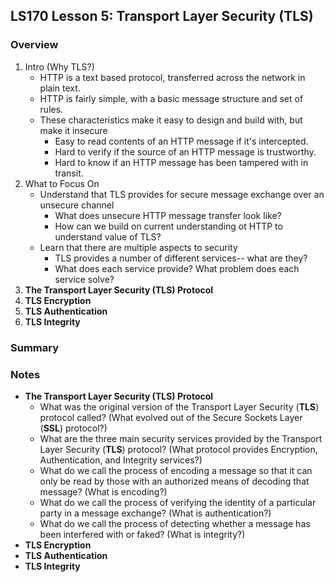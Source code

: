 ## LS170 Lesson 5: Transport Layer Security (TLS)



### Overview

1. Intro (Why TLS?)
   * HTTP is a text based protocol, transferred across the network in plain text.
   * HTTP is fairly simple, with a basic message structure and set of rules.
   * These characteristics make it easy to design and build with, but make it insecure
     * Easy to read contents of an HTTP message if it's intercepted.
     * Hard to verify if the source of an HTTP message is trustworthy.
     * Hard to know if an HTTP message has been tampered with in transit.
2. What to Focus On
   * Understand that TLS provides for secure message exchange over an unsecure channel
     * What does unsecure HTTP message transfer look like?
     * How can we build on current understanding ot HTTP to understand value of TLS?
   * Learn that there are multiple aspects to security
     * TLS provides a number of different services-- what are they?
     * What does each service provide? What problem does each service solve?
3. **The Transport Layer Security (TLS) Protocol**
4. **TLS Encryption**
5. **TLS Authentication**
6. **TLS Integrity**



### Summary



### Notes

* **The Transport Layer Security (TLS) Protocol**
  * What was the original version of the Transport Layer Security (**TLS**) protocol called? (What evolved out of the Secure Sockets Layer (**SSL**) protocol?)
  * What are the three main security services provided by the Transport Layer Security (**TLS**) protocol? (What protocol provides Encryption, Authentication, and Integrity services?)
  * What do we call the process of encoding a message so that it can only be read by those with an authorized means of decoding that message? (What is encoding?)
  * What do we call the process of verifying the identity of a particular party in a message exchange? (What is authentication?)
  * What do we call the process of detecting whether a message has been interfered with or faked? (What is integrity?)
* **TLS Encryption**
* **TLS Authentication**
* **TLS Integrity**



